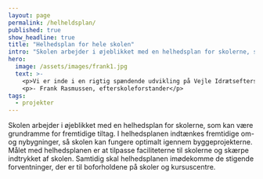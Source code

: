 ```yaml
---
layout: page
permalink: /helheldsplan/
published: true
show_headline: true
title: "Helhedsplan for hele skolen"
intro: "Skolen arbejder i øjeblikket med en helhedsplan for skolerne, som kan være grundramme for fremtidige tiltag. I helhedsplanen indtænkes fremtidige om- og nybygninger, så skolen kan fungere optimalt igennem byggeprojekterne. Målet med helhedsplanen er at tilpasse faciliteterne til skolerne og skærpe indtrykket af skolen. Samtidig skal helhedsplanen imødekomme de stigende forventninger, der er til boforholdene på skoler og kursuscentre."
hero:
  image: /assets/images/frank1.jpg
  text: >-
    <p>Vi er inde i en rigtig spændende udvikling på Vejle Idrætsefterskole. Vi har lige fået meget bedre faciliteter til styrketræning, dans og klasseundervisning - og vi har bygget et testcenter. Vi har fået anlagt ny kunstgræsbane og atletikbane. Næste punkt på ønskelisten er en svømmesø og yderligere forbedring af rammerne på skolen. Vi håber, at du vil hjælpe med at støtte fonden, så vi sammen kan sikre skolens fremtid.</p>
    <p>- Frank Rasmussen, efterskoleforstander</p>
tags:
  - projekter
---
```


Skolen arbejder i øjeblikket med en helhedsplan for skolerne, som kan være grundramme for fremtidige tiltag. I helhedsplanen indtænkes fremtidige om- og nybygninger, så skolen kan fungere optimalt igennem byggeprojekterne. Målet med helhedsplanen er at tilpasse faciliteterne til skolerne og skærpe indtrykket af skolen. Samtidig skal helhedsplanen imødekomme de stigende forventninger, der er til boforholdene på skoler og kursuscentre.